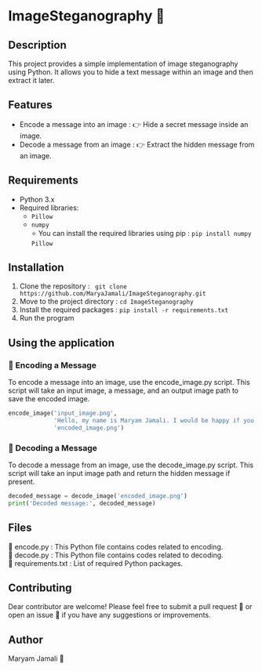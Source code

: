 # ImageSteganography 🌁
## Description
This project provides a simple implementation of image steganography using Python. It allows you to hide a text message within an image and then extract it later.
## Features
- Encode a message into an image : 👉 Hide a secret message inside an image.
- Decode a message from an image : 👉 Extract the hidden message from an image.
## Requirements
- Python 3.x
- Required libraries:
  - `Pillow`
  - `numpy`
<br>⭐ You can install the required libraries using pip : ```pip install numpy Pillow```
## Installation
1. Clone the repository : ``` git clone https://github.com/MaryaJamali/ImageSteganography.git```
2. Move to the project directory : ```cd ImageSteganography```
3. Install the required packages : ```pip install -r requirements.txt```
4. Run the program
## Using the application
### 🌟 Encoding a Message
To encode a message into an image, use the encode_image.py script. This script will take an input image, a message, and an output image path to save the encoded image.
```python
encode_image('input_image.png',
             'Hello, my name is Maryam Jamali. I would be happy if you could tell me your opinion about my code in my email My email: m.jamali16@yahoo.com',
             'encoded_image.png')
```
### 🌟 Decoding a Message
To decode a message from an image, use the decode_image.py script. This script will take an input image path and return the hidden message if present.
```python
decoded_message = decode_image('encoded_image.png')
print('Decoded message:', decoded_message)
```
## Files
🔶 encode.py : This Python file contains codes related to encoding.<br>
🔶 decode.py : This Python file contains codes related to decoding.<br>
🔶 requirements.txt : List of required Python packages.<br>
## Contributing
Dear contributor are welcome! Please feel free to submit a pull request 💌 or open an issue 📩 if you have any suggestions or improvements.
## Author
Maryam Jamali 🤍
